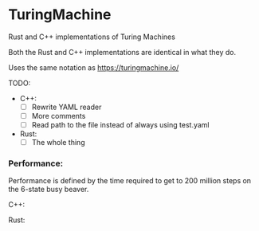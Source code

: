 # TuringMachine
Rust and C++ implementations of Turing Machines

Both the Rust and C++ implementations are identical in what they do.

Uses the same notation as https://turingmachine.io/

TODO:
- C++:
  - [ ] Rewrite YAML reader
  - [ ] More comments
  - [ ] Read path to the file instead of always using test.yaml
- Rust:
  - [ ] The whole thing 

### Performance:
Performance is defined by the time required to get to 200 million steps on the 6-state busy beaver.

C++:

Rust:
